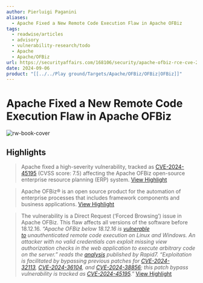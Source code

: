```yaml
---
author: Pierluigi Paganini
aliases:
  - Apache Fixed a New Remote Code Execution Flaw in Apache OFBiz
tags:
  - readwise/articles
  - advisory
  - vulnerability-research/todo
  - Apache
  - Apache/OFBiz
url: https://securityaffairs.com/168106/security/apache-ofbiz-rce-cve-2024-45195.html
date: 2024-09-06
product: "[[../../Play ground/Targets/Apache/OFBiz/OFBiz|OFBiz]]"
---
```

# Apache Fixed a New Remote Code Execution Flaw in Apache OFBiz

![rw-book-cover](https://securityaffairs.com/wp-content/uploads/2021/03/Apache-OFBiz.png)

## Highlights


> Apache fixed a high-severity vulnerability, tracked as [CVE-2024-45195](https://nvd.nist.gov/vuln/detail/CVE-2024-45195) (CVSS score: 7.5) affecting the Apache OFBiz open-source enterprise resource planning (ERP) system.
> [View Highlight](https://read.readwise.io/read/01j739q1g9qyy464kn1stha1ce)



> Apache OFBiz® is an open source product for the automation of enterprise processes that includes framework components and business applications.
> [View Highlight](https://read.readwise.io/read/01j739qa96g5e8awx920fqvr2d)



> The vulnerability is a Direct Request (‘Forced Browsing’) issue in Apache OFBiz. This flaw affects all versions of the software before 18.12.16.
>  *“Apache OFBiz below 18.12.16 is [vulnerable to](https://seclists.org/oss-sec/2024/q3/242) unauthenticated remote code execution on Linux and Windows. An attacker with no valid credentials can exploit missing view authorization checks in the web application to execute arbitrary code on the server.” reads the [analysis](https://www.rapid7.com/blog/post/2024/09/05/cve-2024-45195-apache-ofbiz-unauthenticated-remote-code-execution-fixed/) published by Rapid7. “Exploitation is facilitated by bypassing previous patches for [CVE-2024-32113](https://attackerkb.com/topics/3gj7c1dPY3/cve-2024-32113), [CVE-2024-36104](https://attackerkb.com/topics/IcT6K60n1c/cve-2024-36104), and [CVE-2024-38856](https://attackerkb.com/topics/W8Bc2zU52s/cve-2024-38856); this patch bypass vulnerability is tracked as [CVE-2024-45195](https://cve.mitre.org/cgi-bin/cvename.cgi?name=CVE-2024-45195).”*
> [View Highlight](https://read.readwise.io/read/01j739r3j727z88pd5m0h0fjap)

